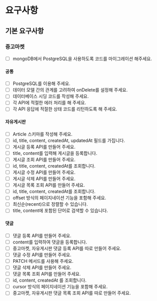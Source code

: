 # 요구사항

## 기본 요구사항

### 중고마켓

- [ ] mongoDB에서 PostgreSQL을 사용하도록 코드를 마이그레이션 해주세요.

#### 공통

- [ ] PostgreSQL를 이용해 주세요.
- [ ] 데이터 모델 간의 관계를 고려하여 onDelete를 설정해 주세요.
- [ ] 데이터베이스 시딩 코드를 작성해 주세요.
- [ ] 각 API에 적절한 에러 처리를 해 주세요.
- [ ] 각 API 응답에 적절한 상태 코드를 리턴하도록 해 주세요.

#### 자유게시판

- [ ] Article 스키마를 작성해 주세요.
- [ ] id, title, content, createdAt, updatedAt 필드를 가집니다.
- [ ] 게시글 등록 API를 만들어 주세요.
- [ ] title, content를 입력해 게시글을 등록합니다.
- [ ] 게시글 조회 API를 만들어 주세요.
- [ ] id, title, content, createdAt를 조회합니다.
- [ ] 게시글 수정 API를 만들어 주세요.
- [ ] 게시글 삭제 API를 만들어 주세요.
- [ ] 게시글 목록 조회 API를 만들어 주세요.
- [ ] id, title, content, createdAt를 조회합니다.
- [ ] offset 방식의 페이지네이션 기능을 포함해 주세요.
- [ ] 최신순(recent)으로 정렬할 수 있습니다.
- [ ] title, content에 포함된 단어로 검색할 수 있습니다.

#### 댓글

- [ ] 댓글 등록 API를 만들어 주세요.
- [ ] content를 입력하여 댓글을 등록합니다.
- [ ] 중고마켓, 자유게시판 댓글 등록 API를 따로 만들어 주세요.
- [ ] 댓글 수정 API를 만들어 주세요.
- [ ] PATCH 메서드를 사용해 주세요.
- [ ] 댓글 삭제 API를 만들어 주세요.
- [ ] 댓글 목록 조회 API를 만들어 주세요.
- [ ] id, content, createdAt 를 조회합니다.
- [ ] cursor 방식의 페이지네이션 기능을 포함해 주세요.
- [ ] 중고마켓, 자유게시판 댓글 목록 조회 API를 따로 만들어 주세요.

